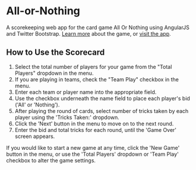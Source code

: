 # All-or-Nothing
A scorekeeping web app for the card game All Or Nothing using AngularJS and Twitter Bootstrap. 
[Learn more](http://allornothingcards.blogspot.com/p/main.html) about the game, or 
[visit the app](http://anisledge.jmarsinc.com/allornothing.html).

## How to Use the Scorecard

1. Select the total number of players for your game from the "Total Players" dropdown in the menu.
2. If you are playing in teams, check the "Team Play" checkbox in the menu.
3. Enter each team or player name into the appropriate field.
4. Use the checkbox underneath the name field to place each player's bid ('All' or 'Nothing').
5. After playing the round of cards, select number of tricks taken by each player using the 'Tricks Taken:' dropdown.
6. Click the 'Next' button in the menu to move on to the next round. 
7. Enter the bid and total tricks for each round, until the 'Game Over' screen appears.

If you would like to start a new game at any time, click the 'New Game' button in the menu, or use the 'Total Players' dropdown or 'Team Play' checkbox to alter the game settings. 
